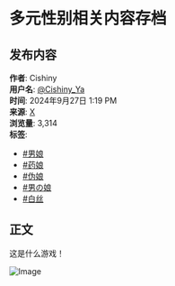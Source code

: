 # 多元性别相关内容存档

## 发布内容

**作者**: Cishiny  
**用户名**: [@Cishiny_Ya](https://twitter.com/Cishiny_Ya)  
**时间**: 2024年9月27日 1:19 PM  
**来源**: [X](https://x.com)  
**浏览量**: 3,314  
**标签**: 
- [#男娘](https://x.com/hashtag/男娘?src=hashtag_click)
- [#药娘](https://x.com/hashtag/药娘?src=hashtag_click)
- [#伪娘](https://x.com/hashtag/伪娘?src=hashtag_click)
- [#男の娘](https://x.com/hashtag/男の娘?src=hashtag_click)
- [#白丝](https://x.com/hashtag/白丝?src=hashtag_click)

## 正文
这是什么游戏！  

![Image](https://pbs.twimg.com/media/GYfFe1mawAAC5Po?format=jpg&name=900x900)